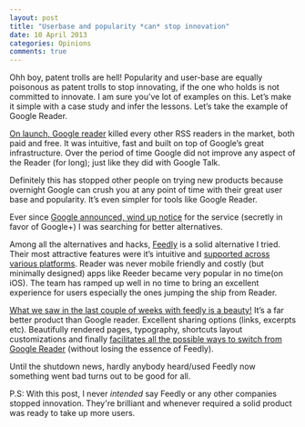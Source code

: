 ```yaml
---
layout: post
title: "Userbase and popularity *can* stop innovation"
date: 10 April 2013
categories: Opinions
comments: true
---
```


Ohh boy, patent trolls are hell! Popularity and user-base are equally poisonous as patent trolls to stop innovating, if the one who holds is not committed to innovate. I am sure you’ve lot of examples on this. Let’s make it simple with a case study and infer the lessons. Let’s take the example of Google Reader.

[On launch, Google reader](http://googlereader.blogspot.in/2005/10/google-reader-two-weeks.html) killed every other RSS readers in the market, both paid and free. It was intuitive, fast and built on top of Google’s great infrastructure. Over the period of time Google did not improve any aspect of the Reader (for long); just like they did with Google Talk.

Definitely this has stopped other people on trying new products because overnight Google can crush you at any point of time with their great user base and popularity. It’s even simpler for tools like Google Reader.

Ever since [Google announced, wind up notice](http://googlereader.blogspot.in/2013/03/powering-down-google-reader.html) for the service (secretly in favor of Google+) I was searching for better alternatives.

Among all the alternatives and hacks, [Feedly](http://www.feedly.com/) is a solid alternative I tried. Their most attractive features were it’s intuitive and [supported across various platforms](http://blog.feedly.com/2013/04/02/announcing-the-new-feedly-mobile-and-welcoming-3-million-reader-refugees/). Reader was never mobile friendly and costly (but minimally designed) apps like Reeder became very popular in no time(on iOS).  The team has ramped up well in no time to bring an excellent experience for users especially the ones jumping the ship from Reader.

[What we saw in the last couple of weeks with feedly is a beauty!](http://blog.feedly.com/) It’s a far better product than Google reader. Excellent sharing options (links, excerpts etc). Beautifully rendered pages, typography, shortcuts layout customizations and finally [facilitates all the possible ways to switch from Google Reader](http://blog.feedly.com/2013/03/14/tips-for-google-reader-users-migrating-to-feedly/) (without losing the essence of Feedly).

Until the shutdown news, hardly anybody heard/used Feedly now something went bad turns out to be good for all.

P.S: With this post, I never *intended* say Feedly or any other companies stopped innovation. They're brilliant and whenever required a solid product was ready to take up more users.